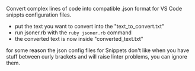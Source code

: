 Convert complex lines of code into compatible .json format for
VS Code snippts configuration files.

- put the text you want to convert into the "text_to_convert.txt"
- run jsoner.rb with the `ruby jsoner.rb` command
- the converted text is now inside "converted_text.txt"

for some reason the json config files for Snippets don't like
when you have stuff between curly brackets and will raise linter
problems, you can ignore them.
